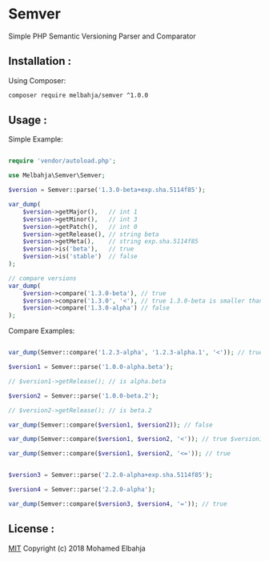 # Semver
Simple PHP Semantic Versioning Parser and Comparator

## Installation :

Using Composer: 
```bash
composer require melbahja/semver ^1.0.0
```

## Usage :

Simple Example:
```php

require 'vendor/autoload.php';

use Melbahja\Semver\Semver;

$version = Semver::parse('1.3.0-beta+exp.sha.5114f85');

var_dump(
	$version->getMajor(), 	// int 1
	$version->getMinor(), 	// int 3
	$version->getPatch(), 	// int 0
	$version->getRelease(), // string beta
	$version->getMeta(),	// string exp.sha.5114f85
	$version->is('beta'), 	// true
	$version->is('stable') 	// false
);

// compare versions
var_dump(
	$version->compare('1.3.0-beta'), // true
	$version->compare('1.3.0', '<'), // true 1.3.0-beta is smaller than 1.3.0
	$version->compare('1.3.0-alpha') // false
);


``` 

Compare Examples:

```php

var_dump(Semver::compare('1.2.3-alpha', '1.2.3-alpha.1', '<')); // true 1.2.3-alpha is smaller than 1.2.3-alpha.1

$version1 = Semver::parse('1.0.0-alpha.beta');

// $version1->getRelease(); // is alpha.beta

$version2 = Semver::parse('1.0.0-beta.2');

// $version2->getRelease(); // is beta.2

var_dump(Semver::compare($version1, $version2)); // false

var_dump(Semver::compare($version1, $version2, '<')); // true $version1 is smller than $version2

var_dump(Semver::compare($version1, $version2, '<=')); // true


$version3 = Semver::parse('2.2.0-alpha+exp.sha.5114f85');

$version4 = Semver::parse('2.2.0-alpha');

var_dump(Semver::compare($version3, $version4, '=')); // true

```


## License :

[MIT](https://github.com/melbahja/semver/blob/master/LICENSE) Copyright (c) 2018 Mohamed Elbahja